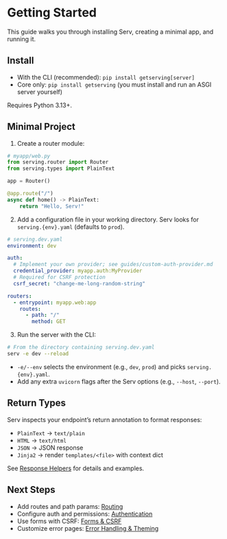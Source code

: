 # Getting Started

This guide walks you through installing Serv, creating a minimal app, and running it.

## Install

- With the CLI (recommended): `pip install getserving[server]`
- Core only: `pip install getserving` (you must install and run an ASGI server yourself)

Requires Python 3.13+.

## Minimal Project

1) Create a router module:

```python
# myapp/web.py
from serving.router import Router
from serving.types import PlainText

app = Router()

@app.route("/")
async def home() -> PlainText:
    return "Hello, Serv!"
```

2) Add a configuration file in your working directory. Serv looks for `serving.{env}.yaml` (defaults to `prod`).

```yaml
# serving.dev.yaml
environment: dev

auth:
  # Implement your own provider; see guides/custom-auth-provider.md
  credential_provider: myapp.auth:MyProvider
  # Required for CSRF protection
  csrf_secret: "change-me-long-random-string"

routers:
  - entrypoint: myapp.web:app
    routes:
      - path: "/"
        method: GET
```

3) Run the server with the CLI:

```bash
# From the directory containing serving.dev.yaml
serv -e dev --reload
```

- `-e/--env` selects the environment (e.g., `dev`, `prod`) and picks `serving.{env}.yaml`.
- Add any extra `uvicorn` flags after the Serv options (e.g., `--host`, `--port`).

## Return Types

Serv inspects your endpoint’s return annotation to format responses:

- `PlainText` -> `text/plain`
- `HTML` -> `text/html`
- `JSON` -> JSON response
- `Jinja2` -> render `templates/<file>` with context dict

See [Response Helpers](response.md) for details and examples.

## Next Steps

- Add routes and path params: [Routing](routing.md)
- Configure auth and permissions: [Authentication](authentication.md)
- Use forms with CSRF: [Forms & CSRF](forms.md)
- Customize error pages: [Error Handling & Theming](error-handling.md)

